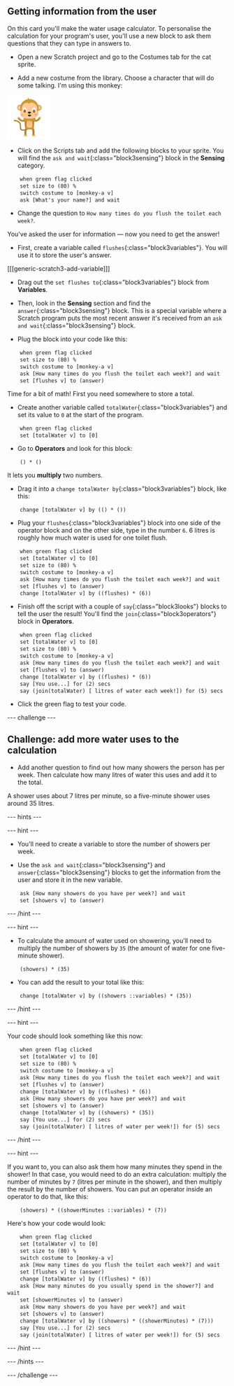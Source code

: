 ## Getting information from the user

On this card you'll make the water usage calculator. To personalise the calculation for your program's user, you'll use a new block to ask them questions that they can type in answers to.

+ Open a new Scratch project and go to the Costumes tab for the cat sprite.

+ Add a new costume from the library. Choose a character that will do some talking. I'm using this monkey:

![The talking monkey costume](images/askMonkeyCostume.png)

+ Click on the Scripts tab and add the following blocks to your sprite. You will find the `ask and wait`{:class="block3sensing"} block in the **Sensing** category.

```blocks3
    when green flag clicked
    set size to (80) %
    switch costume to [monkey-a v]
    ask [What's your name?] and wait
```

+ Change the question to `How many times do you flush the toilet each week?`.

You've asked the user for information — now you need to get the answer! 

+ First, create a variable called `flushes`{:class="block3variables"}. You will use it to store the user's answer.

[[[generic-scratch3-add-variable]]]

+ Drag out the `set flushes to`{:class="block3variables"} block from **Variables**.

+ Then, look in the **Sensing** section and find the `answer`{:class="block3sensing"} block. This is a special variable where a Scratch program puts the most recent answer it's received from an `ask and wait`{:class="block3sensing"} block.

+ Plug the block into your code like this:

```blocks3
    when green flag clicked
    set size to (80) %
    switch costume to [monkey-a v]
    ask [How many times do you flush the toilet each week?] and wait
    set [flushes v] to (answer)
```

Time for a bit of math! First you need somewhere to store a total.

+ Create another variable called `totalWater`{:class="block3variables"} and set its value to `0` at the start of the program.

```blocks3
    when green flag clicked
    set [totalWater v] to [0]
```

+ Go to **Operators** and look for this block:

```blocks3
    () * ()
```

It lets you **multiply** two numbers.

+ Drag it into a `change totalWater by`{:class="block3variables"} block, like this:

```blocks3
    change [totalWater v] by (() * ())
```

+ Plug your `flushes`{:class="block3variables"} block into one side of the operator block and on the other side, type in the number `6`. 6 litres is roughly how much water is used for one toilet flush.

```blocks3
    when green flag clicked
    set [totalWater v] to [0]
    set size to (80) %
    switch costume to [monkey-a v]
    ask [How many times do you flush the toilet each week?] and wait
    set [flushes v] to (answer)
    change [totalWater v] by ((flushes) * (6))
```

+ Finish off the script with a couple of `say`{:class="block3looks"} blocks to tell the user the result! You'll find the `join`{:class="block3operators"} block in **Operators**.

```blocks3
    when green flag clicked
    set [totalWater v] to [0]
    set size to (80) %
    switch costume to [monkey-a v]
    ask [How many times do you flush the toilet each week?] and wait
    set [flushes v] to (answer)
    change [totalWater v] by ((flushes) * (6))
    say [You use...] for (2) secs
    say (join(totalWater) [ litres of water each week!]) for (5) secs
```

+ Click the green flag to test your code.

--- challenge ---

## Challenge: add more water uses to the calculation

+ Add another question to find out how many showers the person has per week. Then calculate how many litres of water this uses and add it to the total. 

A shower uses about 7 litres per minute, so a five-minute shower uses around 35 litres.

--- hints ---

--- hint ---

+ You'll need to create a variable to store the number of showers per week. 

+ Use the `ask and wait`{:class="block3sensing"} and `answer`{:class="block3sensing"} blocks to get the information from the user and store it in the new variable.

```blocks3
    ask [How many showers do you have per week?] and wait
    set [showers v] to (answer)
```

--- /hint ---

--- hint ---

+ To calculate the amount of water used on showering, you'll need to multiply the number of showers by `35` (the amount of water for one five-minute shower).

```blocks3
    (showers) * (35)
```

+ You can add the result to your total like this:

```blocks3
    change [totalWater v] by ((showers ::variables) * (35))
```

--- /hint ---

--- hint ---

Your code should look something like this now:

```blocks3
    when green flag clicked
    set [totalWater v] to [0]
    set size to (80) %
    switch costume to [monkey-a v]
    ask [How many times do you flush the toilet each week?] and wait
    set [flushes v] to (answer)
    change [totalWater v] by ((flushes) * (6))
    ask [How many showers do you have per week?] and wait
    set [showers v] to (answer)
    change [totalWater v] by ((showers) * (35))
    say [You use...] for (2) secs
    say (join(totalWater) [ litres of water per week!]) for (5) secs
```

--- /hint ---

--- hint ---

If you want to, you can also ask them how many minutes they spend in the shower! In that case, you would need to do an extra calculation: multiply the number of minutes by `7` (litres per minute in the shower), and then multiply the result by the number of showers. You can put an operator inside an operator to do that, like this:

```blocks3
    (showers) * ((showerMinutes ::variables) * (7))
```

Here's how your code would look:

```blocks3
    when green flag clicked
    set [totalWater v] to [0]
    set size to (80) %
    switch costume to [monkey-a v]
    ask [How many times do you flush the toilet each week?] and wait
    set [flushes v] to (answer)
    change [totalWater v] by ((flushes) * (6))
    ask [How many minutes do you usually spend in the shower?] and wait
    set [showerMinutes v] to (answer)
    ask [How many showers do you have per week?] and wait
    set [showers v] to (answer)
    change [totalWater v] by ((showers) * ((showerMinutes) * (7)))
    say [You use...] for (2) secs
    say (join(totalWater) [ litres of water per week!]) for (5) secs
```
--- /hint ---

--- /hints ---

--- /challenge ---
